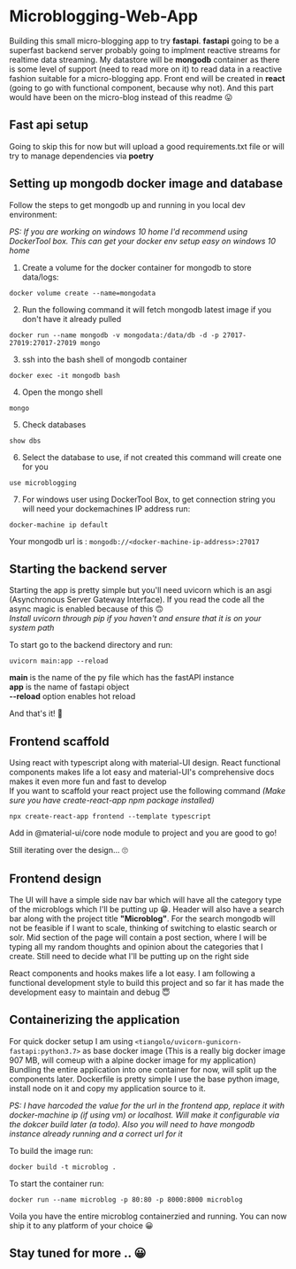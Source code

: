# Microblogging-Web-App
Building this small micro-blogging app to try **fastapi**. **fastapi** going to be a superfast backend server probably going to implment reactive streams for realtime data streaming. My datastore will be **mongodb** container as there is some level of support (need to read more on it) to read data in a reactive fashion suitable for a micro-blogging app. Front end will be created in **react** (going to go with functional component, because why not). And this part would have been on the micro-blog instead of this readme 😛

## Fast api setup
Going to skip this for now but will upload a good requirements.txt file or will try to manage dependencies via **poetry**

## Setting up mongodb docker image and database
Follow the steps to get mongodb up and running in you local dev environment:

*PS: If you are working on windows 10 home I'd recommend using DockerTool box. This can get your docker env setup easy on windows 10 home*

1. Create a volume for the docker container for mongodb to store data/logs:
```
docker volume create --name=mongodata
```
2. Run the following command it will fetch mongodb latest image if you don't have it already pulled
```
docker run --name mongodb -v mongodata:/data/db -d -p 27017-27019:27017-27019 mongo
```
3. ssh into the bash shell of mongodb container
```
docker exec -it mongodb bash
```
4. Open the mongo shell
```
mongo
```
5. Check databases
```
show dbs
```
6. Select the database to use, if not created this command will create one for you
```
use microblogging
```
7. For windows user using DockerTool Box, to get connection string you will need your dockemachines IP address run:
```
docker-machine ip default
```
Your mongodb url is : ```mongodb://<docker-machine-ip-address>:27017```

## Starting the backend server
Starting the app is pretty simple but you'll need uvicorn which is an asgi (Asynchronous Server Gateway Interface). If you read the code all the async magic is enabled because of this 🙃  
*Install uvicorn through pip if you haven't and ensure that it is on your system path*

To start go to the backend directory and run:
```
uvicorn main:app --reload
```
**main** is the name of the py file which has the fastAPI instance  
**app** is the name of fastapi object  
**--reload** option enables hot reload

And that's it! 🤨

## Frontend scaffold
Using react with typescript along with material-UI design. React functional components makes life a lot easy and material-UI's comprehensive docs makes it even more fun and fast to develop  
If you want to scaffold your react project use the following command *(Make sure you have create-react-app npm package installed)*
```
npx create-react-app frontend --template typescript
```
Add in @material-ui/core node module to project and you are good to go!

Still iterating over the design... 🙄

## Frontend design
The UI will have a simple side nav bar which will have all the category type of the microblogs which I'll be putting up 😁. Header will also have a search bar along with the project title **"Microblog"**. For the search mongodb will not be feasible if I want to scale, thinking of switching to elastic search or solr. Mid section of the page will contain a post section, where I will be typing all my random thoughts and opinion about the categories that I create. Still need to decide what I'll be putting up on the right side

React components and hooks makes life a lot easy. I am following a functional development style to build this project and so far it has made the development easy to maintain and debug 😇

## Containerizing the application
For quick docker setup I am using `<tiangolo/uvicorn-gunicorn-fastapi:python3.7>` as base docker image (This is a really big docker image 907 MB, will comeup with a alpine docker image for my application)  
Bundling the entire application into one container for now, will split up the components later. Dockerfile is pretty simple I use the base python image, install node on it and copy my application source to it.

*PS: I have harcoded the value for the url in the frontend app, replace it with docker-machine ip (if using vm) or localhost. Will make it configurable via the dokcer build later (a todo). Also you will need to have mongodb instance already running and a correct url for it*

To build the image run:
```
docker build -t microblog .
```
To start the container run:
```
docker run --name microblog -p 80:80 -p 8000:8000 microblog
```
Voila you have the entire microblog containerzied and running. You can now ship it to any platform of your choice 😀

## Stay tuned for more .. 😀

